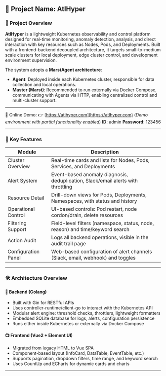 ## 🧠 Project Name: AtlHyper

### 📌 Project Overview

**AtlHyper** is a lightweight Kubernetes observability and control platform designed for real-time monitoring, anomaly detection, analysis, and direct interaction with key resources such as Nodes, Pods, and Deployments. Built with a frontend-backend decoupled architecture, it targets small-to-medium scale clusters for local deployment, edge cluster control, and development environment supervision.

The system adopts a **MarstAgent architecture**:

- **Agent**: Deployed inside each Kubernetes cluster, responsible for data collection and local operations.
- **Master (Marst)**: Recommended to run externally via Docker Compose, communicating with Agents via HTTP, enabling centralized control and multi-cluster support.

---

🫭 Online Demo:
👉 [https://atlhyper.com](https://atlhyper.com)
(_Demo environment with partial functionality enabled_)
**ID**: admin
**Password**: 123456

---

### 🚀 Key Features

| Module              | Description                                                                      |
| ------------------- | -------------------------------------------------------------------------------- |
| Cluster Overview    | Real-time cards and lists for Nodes, Pods, Services, and Deployments             |
| Alert System        | Event-based anomaly diagnosis, deduplication, Slack/email alerts with throttling |
| Resource Detail     | Drill-down views for Pods, Deployments, Namespaces, with status and history      |
| Operational Control | UI-based controls: Pod restart, node cordon/drain, delete resources              |
| Filtering Support   | Field-level filters (namespace, status, node, reason) and time/keyword search    |
| Action Audit        | Logs all backend operations, visible in the audit trail page                     |
| Configuration Panel | Web-based configuration of alert channels (Slack, email, webhook) and toggles    |

---

### 🛠️ Architecture Overview

#### 🔧 Backend (Golang)

- Built with Gin for RESTful APIs
- Uses controller-runtime/client-go to interact with the Kubernetes API
- Modular alert engine: threshold checks, throttlers, lightweight formatters
- Embedded SQLite database for logs, alerts, configuration persistence
- Runs either inside Kubernetes or externally via Docker Compose

#### 📺 Frontend (Vue2 + Element UI)

- Migrated from legacy HTML to Vue SPA
- Component-based layout (InfoCard, DataTable, EventTable, etc.)
- Supports pagination, dropdown filters, time range, and keyword search
- Uses CountUp and ECharts for dynamic cards and charts

---
